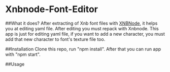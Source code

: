 # Xnbnode-Font-Editor

##What it does?
After extracting of Xnb font files with [XNBNode](https://github.com/draivin/XNBNode), it helps you at editing yaml file.
After editing you must repack with Xnbnode. This app is just for editing yaml file, if you want to add a new character, 
you must add that new character to font's texture file too.

##Installation
Clone this repo, run "npm install". After that you can run app with "npm start".

##Usage
